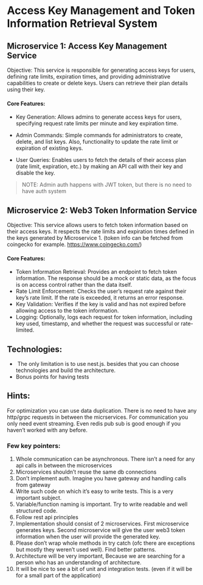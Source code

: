 # Access Key Management and Token Information Retrieval System

## Microservice 1: Access Key Management Service

Objective: This service is responsible for generating access keys for users, defining rate limits, expiration times, and providing administrative capabilities to create or delete keys. Users can retrieve their plan details using their key.

#### Core Features:

- Key Generation: Allows admins to generate access keys for users, specifying request rate limits per minute and key expiration time.

- Admin Commands: Simple commands for administrators to create, delete, and list keys. Also, functionality to update the rate limit or expiration of existing keys.

- User Queries: Enables users to fetch the details of their access plan (rate limit, expiration, etc.) by making an API call with their key and disable the key.

> NOTE: Admin auth happens with JWT token, but there is no need to have auth system

## Microservice 2: Web3 Token Information Service

Objective: This service allows users to fetch token information based on their access keys. It respects the rate limits and expiration times defined in the keys generated by Microservice 1.
(token info can be fetched from coingecko for example. https://www.coingecko.com/)

#### Core Features:

- Token Information Retrieval: Provides an endpoint to fetch token information. The response should be a mock or static data, as the focus is on access control rather than the data itself.
- Rate Limit Enforcement: Checks the user’s request rate against their key’s rate limit. If the rate is exceeded, it returns an error response.
- Key Validation: Verifies if the key is valid and has not expired before allowing access to the token information.
- Logging: Optionally, logs each request for token information, including key used, timestamp, and whether the request was successful or rate-limited.

## Technologies:

-  The only limitation is to use nest.js. besides that you can choose technologies and build the architecture.
- Bonus points for having tests

## Hints:
For optimization you can use data duplication. There is no need to have any http/grpc requests in between the micrservices.
For communication you only need event streaming. Even redis pub sub is good enough if you haven’t worked with any before.


### Few key pointers:
1. Whole communication can be asynchronous. There isn’t a need for any api calls in between the microservices
2. Microservices shouldn’t reuse the same db connections
3. Don’t implement auth. Imagine you have gateway and handling calls from gateway
4. Write such code on which it’s easy to write tests. This is a very important subject.
5. Variable/function naming is important. Try to write readable and well structured code.
6. Follow rest api principles
7. Implementation should consist of 2 microservices. First microservice generates keys. Second microservice will give the user web3 token information when the user will provide the generated key.
8. Please don’t wrap whole methods in try catch (ofc there are exceptions but mostly they weren’t used well). Find better patterns.
9. Architecture will be very important, Because we are searching for a person who has an understanding of architecture.
10. It will be nice to see a bit of unit and integration tests. (even if it will be for a small part of the application)
